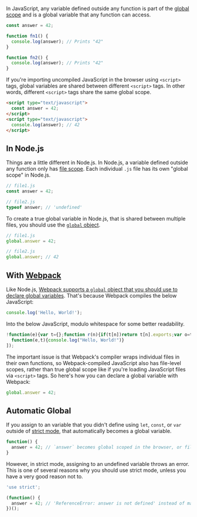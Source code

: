 In JavaScript, any variable defined outside any function is part of the [global scope](https://www.w3schools.com/js/js_scope.asp) and is a global variable that any function can access.

```javascript
const answer = 42;

function fn1() {
  console.log(answer); // Prints "42"
}

function fn2() {
  console.log(answer); // Prints "42"
}
```

If you're importing uncompiled JavaScript in the browser using `<script>` tags, global variables are shared between
different `<script>` tags. In other words, different `<script>` tags share the same global scope.

```html
<script type="text/javascript">
  const answer = 42;
</script>
<script type="text/javascript">
  console.log(answer); // 42
</script>
```

In Node.js
----------

Things are a little different in Node.js. In Node.js, a variable defined outside any function only has [file scope](https://stackabuse.com/using-global-variables-in-node-js/). Each individual `.js` file has its own "global scope" in Node.js.

```javascript
// file1.js
const answer = 42;

// file2.js
typeof answer; // 'undefined'
```

To create a true global variable in Node.js, that is shared between multiple files, you should use the [`global` object](https://nodejs.org/api/globals.html#globals_global).

```javascript
// file1.js
global.answer = 42;

// file2.js
global.answer; // 42
```

With [Webpack](/webpack)
------------------------

Like Node.js, [Webpack supports a `global` object that you should use to declare global variables](https://webpack.js.org/api/module-variables/#global-nodejs). That's because Webpack compiles the below JavaScript:

```javascript
console.log('Hello, World!');
```

Into the below JavaScript, modulo whitespace for some better readability.

```javascript
!function(e){var t={};function r(n){if(t[n])return t[n].exports;var o=t[n]={i:n,l:!1,exports:{}};return e[n].call(o.exports,o,o.exports,r),o.l=!0,o.exports}r.m=e,r.c=t,r.d=function(e,t,n){r.o(e,t)||Object.defineProperty(e,t,{enumerable:!0,get:n})},r.r=function(e){"undefined"!=typeof Symbol&&Symbol.toStringTag&&Object.defineProperty(e,Symbol.toStringTag,{value:"Module"}),Object.defineProperty(e,"__esModule",{value:!0})},r.t=function(e,t){if(1&t&&(e=r(e)),8&t)return e;if(4&t&&"object"==typeof e&&e&&e.__esModule)return e;var n=Object.create(null);if(r.r(n),Object.defineProperty(n,"default",{enumerable:!0,value:e}),2&t&&"string"!=typeof e)for(var o in e)r.d(n,o,function(t){return e[t]}.bind(null,o));return n},r.n=function(e){var t=e&&e.__esModule?function(){return e.default}:function(){return e};return r.d(t,"a",t),t},r.o=function(e,t){return Object.prototype.hasOwnProperty.call(e,t)},r.p="",r(r.s=0)}([
  function(e,t){console.log("Hello, World!")}
]);
```

The important issue is that Webpack's compiler wraps individual files in their own functions, so Webpack-compiled JavaScript also has file-level scopes, rather than true global scope like if you're loading JavaScript files via `<script>` tags. So here's how you can declare a global variable with Webpack:

```javascript
global.answer = 42;
```

Automatic Global
----------------

If you assign to an variable that you didn't define using `let`, `const`, or `var` outside of [strict mode](/tutorials/fundamentals/strict), that automatically becomes a global variable.

```javascript
function() {
  answer = 42; // `answer` becomes global scoped in the browser, or file scoped in Node.js
}
```

However, in strict mode, assigning to an undefined variable throws an error. This is one of several reasons why you
should use strict mode, unless you have a very good reason not to.

```javascript
'use strict';

(function() {
  answer = 42; // 'ReferenceError: answer is not defined' instead of making `answer` a global
})();
```